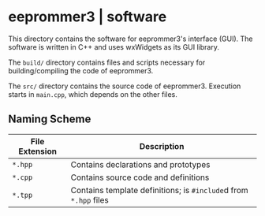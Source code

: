 # eeprommer3 | software
This directory contains the software for eeprommer3's interface (GUI).
The software is written in C++ and uses wxWidgets as its GUI library.

The `build/` directory contains files and scripts necessary for
building/compiling the code of eeprommer3.

The `src/` directory contains the source code of eeprommer3.
Execution starts in `main.cpp`, which depends on the other files.

## Naming Scheme
| File Extension | Description                                                      |
| -------------- | ---------------------------------------------------------------- |
| `*.hpp`        | Contains declarations and prototypes                             |
| `*.cpp`        | Contains source code and definitions                             |
| `*.tpp`        | Contains template definitions; is `#include`d from `*.hpp` files |
